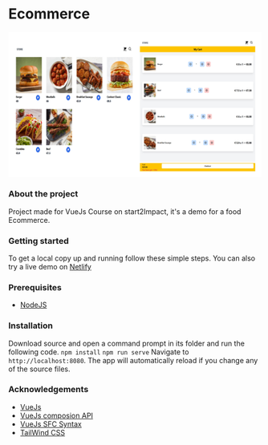 # Ecommerce 
<img align="center" src="src/assets/image.jpg">

### About the project
Project made for VueJs Course on start2Impact, it's a demo for a food Ecommerce.  
### Getting started
To get a local copy up and running follow these simple steps. You can also try a live demo on [Netlify](https://61e42681cccf0aeae307e19b--silly-elion-99ee40.netlify.app/#/) 
### Prerequisites
- [NodeJS](https://nodejs.org/en/)

### Installation
Download source and open a command prompt in its folder and run the following code.
`npm install`
`npm run serve`
Navigate to `http://localhost:8080`. The app will automatically reload if you change any of the source files.

### Acknowledgements

- [VueJs](https://vuejs.org)
- [VueJs composion API](https://v3.vuejs.org/guide/composition-api-introduction.html#why-composition-api)
- [VueJs SFC Syntax](https://v3.vuejs.org/api/sfc-spec.html)
- [TailWind CSS](https://tailwindcss.com/)
